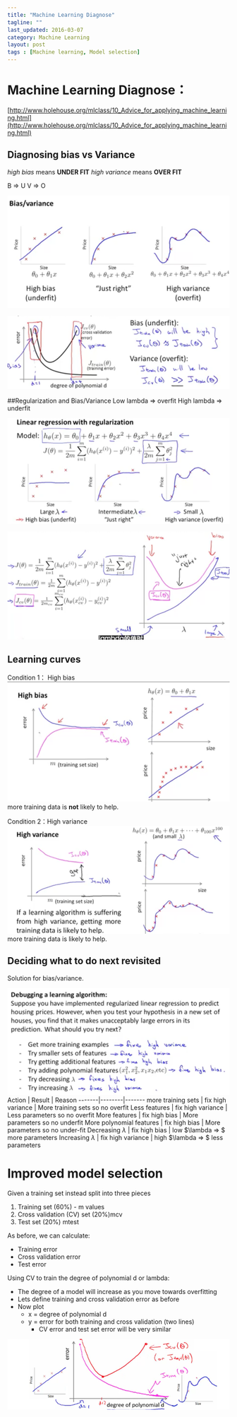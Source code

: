 ```yaml
---
title: "Machine Learning Diagnose"
tagline: ""
last_updated: 2016-03-07
category: Machine Learning
layout: post
tags : [Machine learning, Model selection]
---
```


# Machine Learning Diagnose：

[http://www.holehouse.org/mlclass/10_Advice_for_applying_machine_learning.html](http://www.holehouse.org/mlclass/10_Advice_for_applying_machine_learning.html)

## Diagnosing bias vs Variance
_high bias_ means __UNDER FIT__
_high variance_ means __OVER FIT__

B => U 
V => O

![png](/images/2016-03-07-MLDiagnose/1457341545509.png)

![png](/images/2016-03-07-MLDiagnose/1457341777493.png)

##Regularization and Bias/Variance
Low lambda => overfit
High lambda => underfit

![png](/images/2016-03-07-MLDiagnose/1457341842806.png)

![png](/images/2016-03-07-MLDiagnose/1457341978208.png)


## Learning curves
Condition 1： High  bias
![png](/images/2016-03-07-MLDiagnose/1457341307212.png)
more training data is __not__ likely to help.

Condition 2：High variance
![png](/images/2016-03-07-MLDiagnose/1457341349249.png)
more training data is likely to help.

## Deciding what to do next revisited
Solution for bias/variance.

![png](/images/2016-03-07-MLDiagnose/1457342126653.png)
Action | Result  | Reason
-------|--------|-------
more training sets | fix high variance | More training sets so no overfit
Less features | fix high variance | Less parameters so no overfit
More features | fix high bias | More parameters so no underfit
More polynomial features | fix high bias | More parameters so no under-fit
Decreasing $\lambda$ | fix high bias | low $\lambda => $ more parameters
Increasing $\lambda$ | fix high variance | high $\lambda => $ less parameters


# Improved model selection
Given a training set instead split into three pieces
1. Training set (60%) - m values
2. Cross validation (CV) set (20%)mcv
3. Test set (20%) mtest 

As before, we can calculate:
- Training error
- Cross validation error
- Test error

Using CV to train the degree of polynomial d or lambda:
- The degree of a model will increase as you move towards overfitting
- Lets define training and cross validation error as before
- Now plot 
	- x = degree of polynomial d
	- y = error for both training and cross validation (two lines)
		- CV error and test set error will be very similar 

![png](/images/2016-03-07-MLDiagnose/1457343469186.png)

